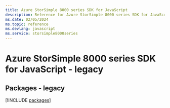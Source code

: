 ```yaml
---
title: Azure StorSimple 8000 series SDK for JavaScript
description: Reference for Azure StorSimple 8000 series SDK for JavaScript
ms.date: 02/05/2024
ms.topic: reference
ms.devlang: javascript
ms.service: storsimple8000series
---
```

# Azure StorSimple 8000 series SDK for JavaScript - legacy
## Packages - legacy
[!INCLUDE [packages](storsimple-8000-series-index.md)]